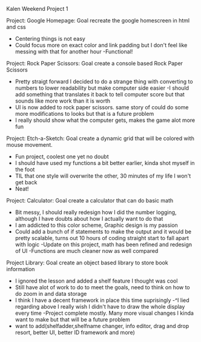 Kalen Weekend Project 1

Project: Google Homepage: Goal recreate the google homescreen in html and css
 - Centering things is not easy
 - Could focus more on exact color and link padding but I don't feel like messing with that for another hour
 -Functional!

 Project: Rock Paper Scissors: Goal create a console based Rock Paper Scissors
 - Pretty straigt forward I decided to do a strange thing with converting to numbers to lower readability but make computer side easier
 -I should add something that translates it back to tell computer score but that sounds like more work than it is worth
 - UI is now added to rock paper scissors. same story of could do some more modifications to looks but that is a future problem
 - I really should show what the computer gets, makes the game alot more fun

 Project: Etch-a-Sketch: Goal create a dynamic grid that will be colored with mouse movement.
 - Fun project, coolest one yet no doubt
 - I should have used my functions a bit better earlier, kinda shot myself in the foot
 - TIL that one style will overwrite the other, 30 minutes of my life I won't get back
 - Neat!

 Project: Calculator: Goal create a calculator that can do basic math
 - Bit messy, I should really redesign how I did the number logging, although I have doubts about how I actually want to do that
 - I am addicted to this color scheme, Graphic design is my passion
 - Could add a bunch of if statements to make the output and it would be pretty scalable, turns out 10 hours of coding straight start to fall apart with logic
 -Update on this project, math has been refined and redesign of UI
 -Functions are much cleaner now as well compared

 Project Library: Goal create an object based library to store book information
 - I ignored the lesson and added a shelf feature I thought was cool
 - Still have alot of work to do to meet the goals, need to think on how to do zoom in and data storage
 - I think I have a decent framework in place this time suprisingly
 -^I lied regarding above I really wish I didn't have to draw the whole display every time
 -Project complete mostly. Many more visual changes I kinda want to make but that will be a future problem
 - want to add(shelfadder,shelfname changer, info editor, drag and drop resort, better UI, better ID framework and more)
